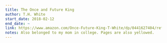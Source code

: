 ```yaml
---
title: The Once and Future King
author: T.H. White
start_date: 2018-02-12
end_date: ~
link: https://www.amazon.com/Once-Future-King-T-White/dp/0441627404/ref=tmm_mmp_swatch_0?_encoding=UTF8&qid=&sr=
notes: Also belonged to my mom in college. Pages are also yellowed.
---
```

